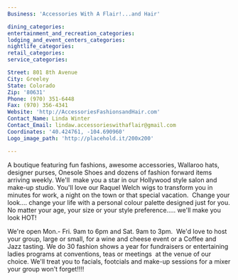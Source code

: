 ```yaml
---
Business: 'Accessories With A Flair!...and Hair'

dining_categories:
entertainment_and_recreation_categories:
lodging_and_event_centers_categories:
nightlife_categories:
retail_categories:
service_categories:

Street: 801 8th Avenue
City: Greeley
State: Colorado
Zip: '80631'
Phone: (970) 351-6448
Fax: (970) 356-4341
Website: 'http://AccessoriesFashionsandHair.com'
Contact_Name: Linda Winter
Contact_Email: lindaw.accessorieswithaflair@gmail.com
Coordinates: '40.424761, -104.690960'
Logo_image_path: 'http://placehold.it/200x200'

---
```



A boutique featuring fun fashions, awesome accessories, Wallaroo hats, designer purses, Onesole Shoes and dozens of fashion forward items arriving weekly. We'll &nbsp;make you a star in our Hollywood style salon and make-up studio. You'll love our Raquel Welch wigs to transform you in minutes for work, a night on the town or that special vacation. &nbsp;Change your look.... change your life with a personal colour palette designed just for you. No matter your age, your size or your style preference..... we'll make you look HOT!

We're open Mon.- Fri. 9am to 6pm and Sat. 9am to 3pm. &nbsp;We'd love to host your group, large or small, for a wine and cheese event or a Coffee and Jazz tasting. We do 30 fashion shows a year for fundraisers or entertaining ladies programs at conventions, teas or meetings &nbsp;at the venue of our choice. We'll treat you to facials, footcials and make-up sessions for a mixer your group won't forget!!!!